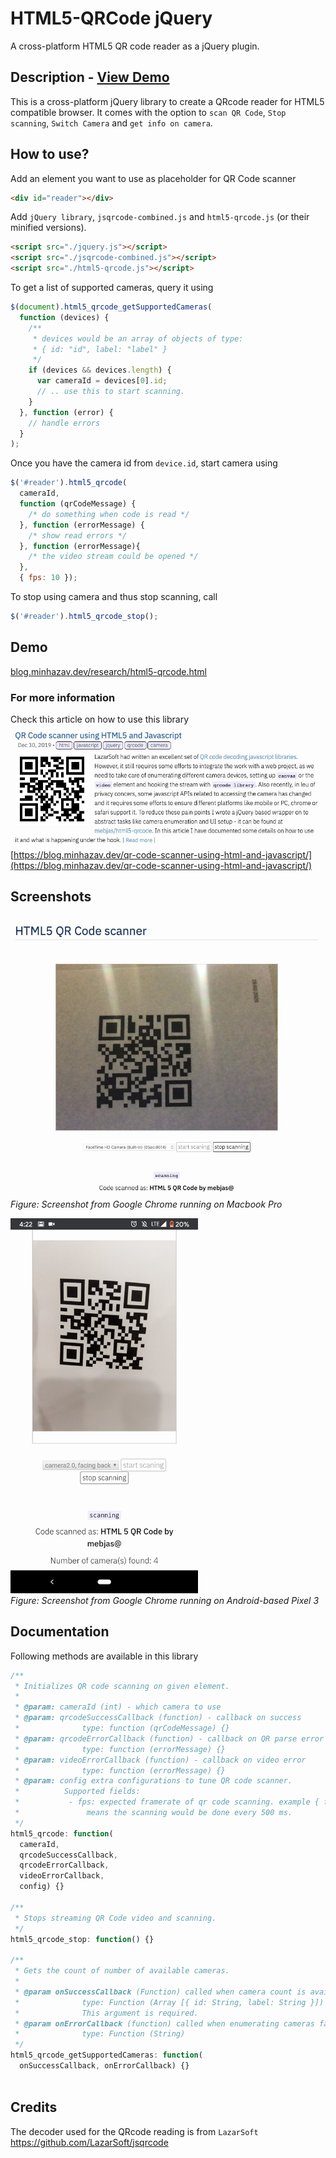 # HTML5-QRCode jQuery
A cross-platform HTML5 QR code reader as a jQuery plugin.

## Description - [View Demo](https://blog.minhazav.dev/research/html5-qrcode.html)

This is a cross-platform jQuery library to create a QRcode reader for HTML5 compatible browser.
It comes with the option to `scan QR Code`, `Stop scanning`, `Switch Camera` and `get info on camera`.

## How to use?
Add an element you want to use as placeholder for QR Code scanner
```html
<div id="reader"></div>
```

Add `jQuery library`, `jsqrcode-combined.js` and `html5-qrcode.js` (or their minified versions).
```html
<script src="./jquery.js"></script>
<script src="./jsqrcode-combined.js"></script>
<script src="./html5-qrcode.js"></script>
```

To get a list of supported cameras, query it using
```js
$(document).html5_qrcode_getSupportedCameras(
  function (devices) {
    /**
     * devices would be an array of objects of type:
     * { id: "id", label: "label" }
     */
    if (devices && devices.length) {
      var cameraId = devices[0].id;
      // .. use this to start scanning.
    }
  }, function (error) {
    // handle errors
  }
);
```

Once you have the camera id from `device.id`, start camera using
```js
$('#reader').html5_qrcode(
  cameraId,
  function (qrCodeMessage) {
    /* do something when code is read */
  }, function (errorMessage) {
    /* show read errors */
  }, function (errorMessage){
    /* the video stream could be opened */
  },
  { fps: 10 });
```

To stop using camera and thus stop scanning, call
```js
$('#reader').html5_qrcode_stop();
```
## Demo
[blog.minhazav.dev/research/html5-qrcode.html](https://blog.minhazav.dev/research/html5-qrcode.html)

### For more information
Check this article on how to use this library
[![](screenshots/3.jpg)](https://blog.minhazav.dev/qr-code-scanner-using-html-and-javascript/)
[https://blog.minhazav.dev/qr-code-scanner-using-html-and-javascript/](https://blog.minhazav.dev/qr-code-scanner-using-html-and-javascript/)

## Screenshots
![screenshot](screenshots/1.jpg)
_Figure: Screenshot from Google Chrome running on Macbook Pro_

<img src="screenshots/2.jpg" width="300"><br>
_Figure: Screenshot from Google Chrome running on Android-based Pixel 3_

## Documentation
Following methods are available in this library

```js
/**
 * Initializes QR code scanning on given element.
 *  
 * @param: cameraId (int) - which camera to use
 * @param: qrcodeSuccessCallback (function) - callback on success
 *              type: function (qrCodeMessage) {}
 * @param: qrcodeErrorCallback (function) - callback on QR parse error
 *              type: function (errorMessage) {}
 * @param: videoErrorCallback (function) - callback on video error
 *              type: function (errorMessage) {}
 * @param: config extra configurations to tune QR code scanner.
 *          Supported fields:
 *           - fps: expected framerate of qr code scanning. example { fps: 2 }
 *               means the scanning would be done every 500 ms.
 */
html5_qrcode: function(
  cameraId,
  qrcodeSuccessCallback,
  qrcodeErrorCallback,
  videoErrorCallback,
  config) {}

/**
 * Stops streaming QR Code video and scanning.
 */
html5_qrcode_stop: function() {}

/**
 * Gets the count of number of available cameras.
 * 
 * @param onSuccessCallback (Function) called when camera count is available.
 *              type: Function (Array [{ id: String, label: String }]) {}
 *              This argument is required.
 * @param onErrorCallback (function) called when enumerating cameras fails.
 *              type: Function (String)
 */
html5_qrcode_getSupportedCameras: function(
  onSuccessCallback, onErrorCallback) {}
        
```

## Credits
The decoder used for the QRcode reading is from `LazarSoft` https://github.com/LazarSoft/jsqrcode<br>
